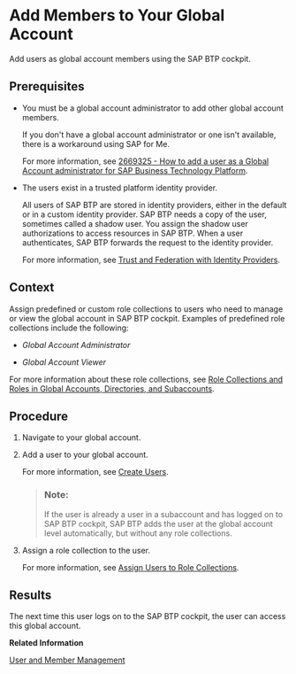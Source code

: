 <!-- loio4a0491330a164f5a873fa630c7f45f06 -->

# Add Members to Your Global Account

Add users as global account members using the SAP BTP cockpit.



<a name="loio4a0491330a164f5a873fa630c7f45f06__prereq_ukv_qjz_ncc"/>

## Prerequisites

-   You must be a global account administrator to add other global account members.

    If you don't have a global account administrator or one isn't available, there is a workaround using SAP for Me.

    For more information, see [2669325 - How to add a user as a Global Account administrator for SAP Business Technology Platform](https://me.sap.com/notes/0002669325).

-   The users exist in a trusted platform identity provider.

    All users of SAP BTP are stored in identity providers, either in the default or in a custom identity provider. SAP BTP needs a copy of the user, sometimes called a shadow user. You assign the shadow user authorizations to access resources in SAP BTP. When a user authenticates, SAP BTP forwards the request to the identity provider.

    For more information, see [Trust and Federation with Identity Providers](trust-and-federation-with-identity-providers-cb1bc8f.md).




<a name="loio4a0491330a164f5a873fa630c7f45f06__context_dlv_qjz_ncc"/>

## Context

Assign predefined or custom role collections to users who need to manage or view the global account in SAP BTP cockpit. Examples of predefined role collections include the following:

-   *Global Account Administrator*

-   *Global Account Viewer*


For more information about these role collections, see [Role Collections and Roles in Global Accounts, Directories, and Subaccounts](../10-concepts/role-collections-and-roles-in-global-accounts-directories-and-subaccounts-0039cf0.md).



<a name="loio4a0491330a164f5a873fa630c7f45f06__steps_flv_qjz_ncc"/>

## Procedure

1.  Navigate to your global account.

2.  Add a user to your global account.

    For more information, see [Create Users](create-users-a3bc7e8.md).

    > ### Note:  
    > If the user is already a user in a subaccount and has logged on to SAP BTP cockpit, SAP BTP adds the user at the global account level automatically, but without any role collections.

3.  Assign a role collection to the user.

    For more information, see [Assign Users to Role Collections](assign-users-to-role-collections-c576676.md).




<a name="loio4a0491330a164f5a873fa630c7f45f06__result_glv_qjz_ncc"/>

## Results

The next time this user logs on to the SAP BTP cockpit, the user can access this global account.

**Related Information**  


[User and Member Management](../10-concepts/user-and-member-management-cc1c676.md "On SAP BTP, member management takes place at all levels from global account to environment, while user management is relevant for business applications.")

